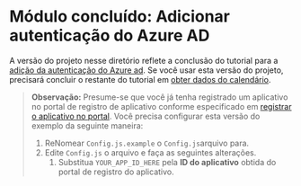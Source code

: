 # <a name="completed-module-add-azure-ad-authentication"></a>Módulo concluído: Adicionar autenticação do Azure AD

A versão do projeto nesse diretório reflete a conclusão do tutorial para a [adição da autenticação do Azure ad](https://docs.microsoft.com/graph/training/react-tutorial?tutorial-step=3). Se você usar esta versão do projeto, precisará concluir o restante do tutorial em [obter dados do calendário](https://docs.microsoft.com/graph/training/react-tutorial?tutorial-step=4).

> **Observação:** Presume-se que você já tenha registrado um aplicativo no portal de registro de aplicativo conforme especificado em [registrar o aplicativo no portal](https://docs.microsoft.com/graph/training/react-tutorial?tutorial-step=2). Você precisa configurar esta versão do exemplo da seguinte maneira:
>
> 1. ReNomear `Config.js.example` o `Config.js`arquivo para.
> 1. Edite `Config.js` o arquivo e faça as seguintes alterações.
>     1. Substitua `YOUR_APP_ID_HERE` pela **ID do aplicativo** obtida do portal de registro do aplicativo.
